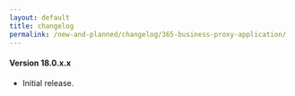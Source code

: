 ```yaml
---
layout: default
title: changelog
permalink: /new-and-planned/changelog/365-business-proxy-application/
---
```


#### Version 18.0.x.x
 - Initial release.
